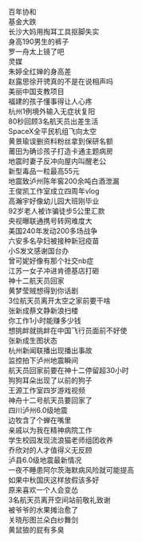 百年协和  
基金大跌  
长沙大妈用掏耳工具抠脚失实  
身高190男生的裤子  
罗一舟太上镜了吧  
灵媒  
朱婷全红婵的身高差  
赵露思徐开骋真的不是在说相声吗  
美丽中国支教项目  
福建的孩子懂事得让人心疼  
杭州1例境外输入无症状复阳  
80秒回顾3名航天员出差生活  
SpaceX全平民机组飞向太空  
黄景瑜误删资料粉丝拿到保研名额  
莆田为确诊孩子打造卡通主题病房  
地震时妻子反冲向屋内叫醒老公  
新型毒品一粒最高55元  
地震致泸州陈年窖200余吨白酒泄漏  
王俊凯工作室成立四周年vlog  
高瀚宇好像幼儿园大班刚毕业  
92岁老人被诈骗徒步5公里汇款  
央视曝联通携号转网难度大  
美国240年发动200多场战争  
六安多名孕妇被接种新冠疫苗  
小S发文感谢国台办  
曾可妮好像有那个社交nb症  
江苏一女子冲进肯德基店打砸  
神十二航天员回家  
黄梦莹贼想得到你话剧  
3位航天员离开太空之家前要干啥  
张新成蔡文静新浪扫楼  
你工作1小时能赚多少钱  
想挑衅就挑衅在中国飞行员面前不好使  
张新成生图状态  
杭州新闻联播出现播出事故  
监控拍下泸州地震瞬间  
航天员回家前要在神十二停留超30小时  
狗狗耳朵出现了以前的狗子  
王源工作室四岁游戏视频  
神舟十二号航天员要回家了  
四川泸州6.0级地震  
边牧含了个蝉在嘴里  
亲戚以为我在精神病院工作  
学生校园发现流浪猫老师组团收养  
乔欣对的人才值得义无反顾  
泸县6.0级地震最新情况  
一夜不睡患阿尔茨海默病风险就可能提高  
如果中秋国庆这样放假该多好  
原来喜欢一个人会变怂  
3名航天员离开空间站前敬礼致谢  
被爷爷的水果摊治愈了  
关晓彤图兰朵白纱舞剑  
黄鼠狼的屁有多臭  
